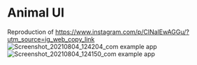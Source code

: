 # Animal UI

Reproduction of https://www.instagram.com/p/CINalEwAGGu/?utm_source=ig_web_copy_link
![Screenshot_20210804_124204_com example app](https://user-images.githubusercontent.com/68822685/128314905-f967adb7-d77d-4073-93ea-7bf364c69df6.jpg)
![Screenshot_20210804_124150_com example app](https://user-images.githubusercontent.com/68822685/128314479-ce8f9af2-367d-4838-b1a1-c84e3a94dc2a.jpg)
